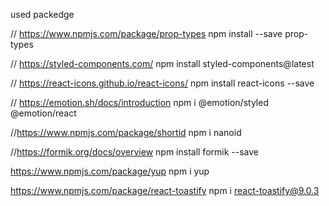 used packedge


// https://www.npmjs.com/package/prop-types
npm install --save prop-types

// https://styled-components.com/
npm install styled-components@latest

// https://react-icons.github.io/react-icons/
npm install react-icons --save


// https://emotion.sh/docs/introduction
npm i @emotion/styled @emotion/react


//https://www.npmjs.com/package/shortid
npm i nanoid

//https://formik.org/docs/overview
npm install formik --save

https://www.npmjs.com/package/yup
npm i yup

https://www.npmjs.com/package/react-toastify
npm i react-toastify@9.0.3